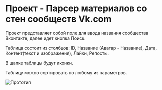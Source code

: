 # Проект - Парсер материалов со стен сообществ Vk.com

Проект представляет собой поле для ввода названия сообщества Вконтакте, далее идет кнопка Поиск.

Таблица состоит из столбцов: ID, Название (Аватар - Название), Дата, Контент(текст и изображения), Лайки, Репосты.

В шапке таблицы будут иконки.

Таблицу можно сортировать по любому из параметров.

![Прототип](img/screen.jpg "Парсер Vk")